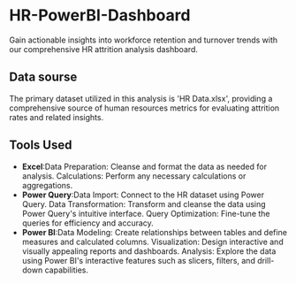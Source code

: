 # HR-PowerBI-Dashboard
Gain actionable insights into workforce retention and turnover trends with our comprehensive HR attrition analysis dashboard.
## Data sourse
The primary dataset utilized in this analysis is 'HR Data.xlsx', providing a comprehensive source of human resources metrics for evaluating attrition rates and related insights.
## Tools Used 
 - **Excel**:Data Preparation: Cleanse and format the data as needed for analysis.
        Calculations: Perform any necessary calculations or aggregations.
 - **Power Query**:Data Import: Connect to the HR dataset using Power Query.
              Data Transformation: Transform and cleanse the data using Power Query's intuitive interface.
              Query Optimization: Fine-tune the queries for efficiency and accuracy.
 - **Power BI**:Data Modeling: Create relationships between tables and define measures and calculated columns.
           Visualization: Design interactive and visually appealing reports and dashboards.
           Analysis: Explore the data using Power BI's interactive features such as slicers, filters, and drill-down capabilities.
